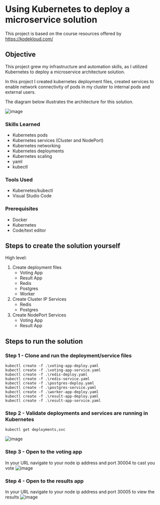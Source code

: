 # Using Kubernetes to deploy a microservice solution
This project is based on the course resources offered by https://kodekloud.com/

## Objective
This project grew my infrastructure and automation skills, as I utilized Kubernetes to deploy a microservice architecture solution.

In this project I created kubernetes deployment files, created services to enable network connectivity of pods in my cluster to internal pods and external users.

The diagram below illustrates the architecture for this solution.

![image](https://github.com/user-attachments/assets/419bbe27-c9b9-40d4-ad1a-141a83f8e91b)



### Skills Learned

- Kubernetes pods
- Kubernetes services (Cluster and NodePort)
- Kubernetes networking
- Kubernetes deployments
- Kubernetes scaling
- yaml
- kubectl

### Tools Used

- Kubernetes/kubectl
- Visual Studio Code

### Prerequisites 
- Docker
- Kubernetes
- Code/text editor

## Steps to create the solution yourself
High level:
1. Create deployment files
   - Voting App
   - Result App
   - Redis
   - Postgres
   - Worker
2. Create Cluster IP Services
   - Redis
   - Postgres
3. Create NodePort Services
   - Voting App
   - Result App

## Steps to run the solution
### Step 1 - Clone and run the deployment/service files
```
kubectl create -f .\voting-app-deploy.yaml
kubectl create -f .\voting-app-service.yaml
kubectl create -f .\redis-deploy.yaml
kubectl create -f .\redis-service.yaml
kubectl create -f .\postgres-deploy.yaml
kubectl create -f .\postgres-service.yaml
kubectl create -f .\worker-app-deploy.yaml 
kubectl create -f .\result-app-deploy.yaml
kubectl create -f .\result-app-service.yaml
```

### Step 2 - Validate deployments and services are running in Kubernetes
```
kubectl get deployments,svc 
```
![image](https://github.com/user-attachments/assets/2ab79096-58e3-4ab4-b0a8-ce7a555bd69f)


### Step 3 - Open to the voting app
In your URL navigate to your node ip address and port 30004 to cast you vote
![image](https://github.com/user-attachments/assets/ca900814-c7a9-4a20-aa14-29e4db696d7b)

### Step 4 - Open to the results app
In your URL navigate to your node ip address and port 30005 to view the results
![image](https://github.com/user-attachments/assets/003f58a9-f14f-47f8-8ed6-bd825b16132a)

